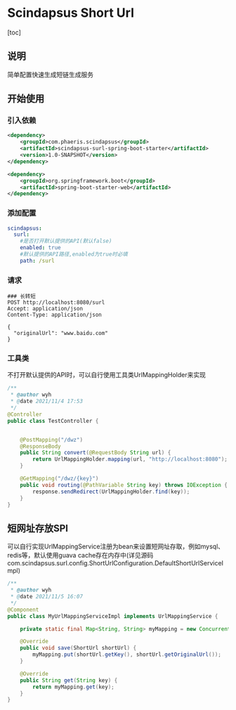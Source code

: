 # Scindapsus Short Url



[toc]

## 说明

简单配置快速生成短链生成服务



## 开始使用

### 引入依赖

```xml
<dependency>
    <groupId>com.phaeris.scindapsus</groupId>
    <artifactId>scindapsus-surl-spring-boot-starter</artifactId>
    <version>1.0-SNAPSHOT</version>
</dependency>

<dependency>
    <groupId>org.springframework.boot</groupId>
    <artifactId>spring-boot-starter-web</artifactId>
</dependency>
```

### 添加配置

```yaml
scindapsus:
  surl:
    #是否打开默认提供的API(默认false)
    enabled: true
    #默认提供的API路径,enabled为true时必填
    path: /surl
```

### 请求

```http
### 长转短
POST http://localhost:8080/surl
Accept: application/json
Content-Type: application/json

{
  "originalUrl": "www.baidu.com"
}
```

### 工具类

不打开默认提供的API时，可以自行使用工具类UrlMappingHolder来实现

```java
/**
 * @author wyh
 * @date 2021/11/4 17:53
 */
@Controller
public class TestController {


    @PostMapping("/dwz")
    @ResponseBody
    public String convert(@RequestBody String url) {
        return UrlMappingHolder.mapping(url, "http://localhost:8080");
    }

    @GetMapping("/dwz/{key}")
    public void routing(@PathVariable String key) throws IOException {
        response.sendRedirect(UrlMappingHolder.find(key));
    }
}
```



## 短网址存放SPI

可以自行实现UrlMappingService注册为bean来设置短网址存取，例如mysql、redis等，默认使用guava cache存在内存中(详见源码com.scindapsus.surl.config.ShortUrlConfiguration.DefaultShortUrlServiceImpl)

```java
/**
 * @author wyh
 * @date 2021/11/5 16:07
 */
@Component
public class MyUrlMappingServiceImpl implements UrlMappingService {

    private static final Map<String, String> myMapping = new ConcurrentHashMap<>();

    @Override
    public void save(ShortUrl shortUrl) {
        myMapping.put(shortUrl.getKey(), shortUrl.getOriginalUrl());
    }

    @Override
    public String get(String key) {
        return myMapping.get(key);
    }
}
```